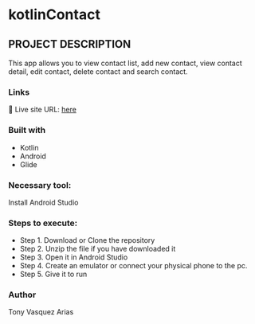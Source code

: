 # kotlinContact

## PROJECT DESCRIPTION

This app allows you to view contact list, add new contact, view contact detail, edit contact, delete contact and search contact.

### Links
📌 Live site URL: [here](https://github.com/Tonyva002/KotlinContact)

### Built with

- Kotlin
- Android
- Glide

### Necessary tool:

Install Android Studio

### Steps to execute:

- Step 1. Download or Clone the repository
- Step 2. Unzip the file if you have downloaded it
- Step 3. Open it in Android Studio
- Step 4. Create an emulator or connect your physical phone to the pc.
- Step 5. Give it to run
### Author

Tony Vasquez Arias
